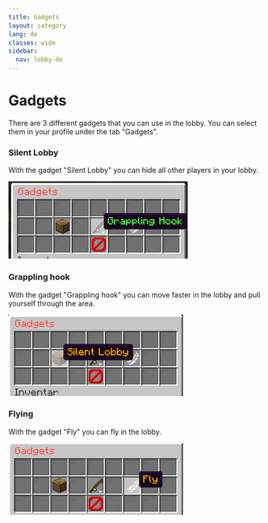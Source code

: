 ```yaml
---
title: Gadgets
layout: category
lang: de
classes: wide
sidebar:
  nav: lobby-de
---
```


# Gadgets

There are 3 different gadgets that you can use in the lobby. You can select them in your profile under the tab "Gadgets".


### Silent Lobby

With the gadget "Silent Lobby" you can hide all other players in your lobby.


![](/assets/img/silentde.png)

### Grappling hook

With the gadget "Grappling hook" you can move faster in the lobby and pull yourself through the area.


![](/assets/img/grapplingde.png)

### Flying

With the gadget "Fly" you can fly in the lobby.


![](/assets/img/flyde.png)